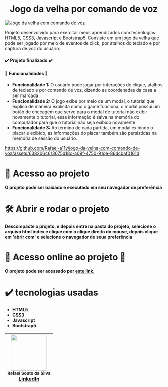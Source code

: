 <h1 align="center">Jogo da velha por comando de voz</h1>

![Jogo da velha com comando de voz](https://github.com/Rafael-a11y/jogo-da-velha-com-comando-de-voz/assets/63820646/6437fad8-676c-4af8-b003-b48348d93392#vitrinedev)

<p>Projeto desenvolvido para exercitar meus aprendizados com tecnologias HTML5, CSS3, Javascript e Bootstrap5. Consiste em um jogo da velha que pode ser jogado por meio de eventos de click,
  por atalhos do teclado e por captura de voz do usuário.
<h4>
  ✔️ Projeto finalizado ✔️
</h4>
  
<h4>🔨 Funcionalidades 🔨 </h4>

<ul>
  <li><strong>Funcionalidade 1: </strong>O usuário pode jogar por interações de clique, atalhos de teclado e por comando de voz, dizendo as coordenadas da casa a ser marcada</li>
  <li><strong>Funcionalidade 2: </strong>O jogo exibe por meio de um modal, o tutorial que explica de maneira explícita como o game funciona, o modal possui um botão de checagem que 
  serve para o modal de tutorial não exibir novamente o tutorial, essa informação é salva na memória do computador para que o tutorial não seja exibido novamente</li>
  <li><strong>Funcionalidade 3: </strong>Ao término de cada partida, um modal exibindo o placar é exibido, as informações do placar também são persistidas na memória de sessão do 
  usuário.</li>
</ul>

https://github.com/Rafael-a11y/jogo-da-velha-com-comando-de-voz/assets/63820646/3675d18c-a09f-4750-91de-86dcbaf0161d

# 📁 Acesso ao projeto

**O projeto pode ser baixado e executado em seu navegador de preferência**

# 🛠️ Abrir e rodar o projeto

**Descompacte o projeto, e depois entre na pasta do projeto, selecione o arquivo html index e clique com o clique direito do mouse, depois clique em 'abrir com' e selecione o navegador de seua preferência**

# 🚀 Acesso online ao projeto 🚀
<p><strong>O projeto pode ser acessado por <a href="https://jogo-da-velha-com-comando-de-voz.vercel.app/" target="_blank">este link.</a></strong></p>

# ✔️ tecnologias usadas
<ul>
  <li><strong>HTML5</strong></li>
  <li><strong>CSS3</strong></li>
  <li><strong>Javascript</strong></li>
  <li><strong>Bootstrap5</strong></li>
</ul>

| [<img src="https://github.com/Rafael-a11y/SeteDiasDeCodigoProgramacao/assets/63820646/c4ef5e3f-3a75-4eab-93c5-2f4b38b9b275" width=115><br><sub>Rafael Souto da Silva</sub><br><a href="https://www.linkedin.com/in/rafael-souto-da-silva-920335211/" target="_blank">LinkedIn</a>](https://www.linkedin.com/in/rafael-souto-da-silva-920335211/) |
| :---: |
